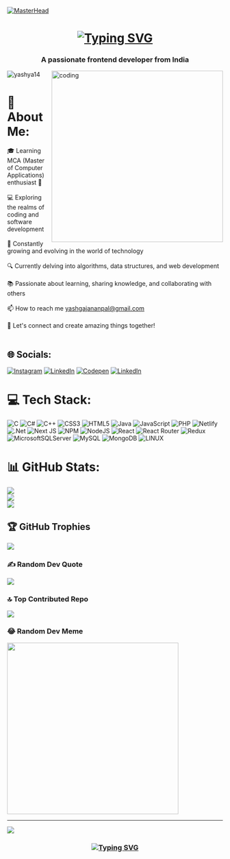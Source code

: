 [![MasterHead](https://1.bp.blogspot.com/-7A4WynwLsMw/XbBpCXG8fHI/AAAAAAAAMt4/uOa1bpLskYgrwGbllhSu2SDj_Mig8SXJQCLcBGAsYHQ/s1600/2000_600px.gif)](https://rishavchanda.io)<br>
<h1 align="center"> <a href="https://git.io/typing-svg"><img src="https://readme-typing-svg.demolab.com?font=Poppins&size=50&pause=1000&color=FF476C&center=true&vCenter=true&random=false&width=435&lines=Hi+There++%F0%9F%91%8B%F0%9F%8F%BB;I'm+Yash+Pal" alt="Typing SVG" /></a></h1>
<h3 align="center">A passionate frontend developer from India</h3>
<img align="right" alt="coding" width="400" src="https://cdn.dribbble.com/users/1162077/screenshots/3848914/programmer.gif">

<p align="left"> <img src="https://komarev.com/ghpvc/?username=yashya14&label=Profile%20views&color=0e75b6&style=flat" alt="yashya14" /> </p>

# 💫 About Me:<br>
🎓 Learning MCA (Master of Computer Applications) enthusiast 🚀<br><br>
💻 Exploring the realms of coding and software development<br><br>
🌱 Constantly growing and evolving in the world of technology<br><br>
🔍 Currently delving into algorithms, data structures, and web development<br><br>
📚 Passionate about learning, sharing knowledge, and collaborating with others<br><br>
📫 How to reach me yashgajananpal@gmail.com<br><br>
🤝 Let's connect and create amazing things together!<br><br>


## 🌐 Socials:
[![Instagram](https://img.shields.io/badge/Instagram-%23E4405F.svg?logo=Instagram&logoColor=white)](https://instagram.com/https://instagram.com/yash.14.02?igshid=NTc4MTIwNjQ2YQ==) [![LinkedIn](https://img.shields.io/badge/LinkedIn-%230077B5.svg?logo=linkedin&logoColor=white)](https://linkedin.com/in/https://www.linkedin.com/in/yash-pal-327362244) 
[![Codepen](https://img.shields.io/badge/Codepen-000000?style=for-the-badge&logo=codepen&logoColor=white)](https://codepen.io/Yashya14) 
[![LinkedIn](https://img.shields.io/badge/LinkedIn-%230077B5.svg?logo=linkedin&logoColor=white)](https://linkedin.com/in/yash-pal-327362244)

# 💻 Tech Stack:
![C](https://img.shields.io/badge/c-%2300599C.svg?style=for-the-badge&logo=c&logoColor=white) ![C#](https://img.shields.io/badge/c%23-%23239120.svg?style=for-the-badge&logo=c-sharp&logoColor=white) ![C++](https://img.shields.io/badge/c++-%2300599C.svg?style=for-the-badge&logo=c%2B%2B&logoColor=white) ![CSS3](https://img.shields.io/badge/css3-%231572B6.svg?style=for-the-badge&logo=css3&logoColor=white) ![HTML5](https://img.shields.io/badge/html5-%23E34F26.svg?style=for-the-badge&logo=html5&logoColor=white) ![Java](https://img.shields.io/badge/java-%23ED8B00.svg?style=for-the-badge&logo=java&logoColor=white) ![JavaScript](https://img.shields.io/badge/javascript-%23323330.svg?style=for-the-badge&logo=javascript&logoColor=%23F7DF1E) ![PHP](https://img.shields.io/badge/php-%23777BB4.svg?style=for-the-badge&logo=php&logoColor=white) ![Netlify](https://img.shields.io/badge/netlify-%23000000.svg?style=for-the-badge&logo=netlify&logoColor=#00C7B7) ![.Net](https://img.shields.io/badge/.NET-5C2D91?style=for-the-badge&logo=.net&logoColor=white) ![Next JS](https://img.shields.io/badge/Next-black?style=for-the-badge&logo=next.js&logoColor=white) ![NPM](https://img.shields.io/badge/NPM-%23000000.svg?style=for-the-badge&logo=npm&logoColor=white) ![NodeJS](https://img.shields.io/badge/node.js-6DA55F?style=for-the-badge&logo=node.js&logoColor=white) ![React](https://img.shields.io/badge/react-%2320232a.svg?style=for-the-badge&logo=react&logoColor=%2361DAFB) ![React Router](https://img.shields.io/badge/React_Router-CA4245?style=for-the-badge&logo=react-router&logoColor=white) ![Redux](https://img.shields.io/badge/redux-%23593d88.svg?style=for-the-badge&logo=redux&logoColor=white) ![MicrosoftSQLServer](https://img.shields.io/badge/Microsoft%20SQL%20Sever-CC2927?style=for-the-badge&logo=microsoft%20sql%20server&logoColor=white) ![MySQL](https://img.shields.io/badge/mysql-%2300f.svg?style=for-the-badge&logo=mysql&logoColor=white) ![MongoDB](https://img.shields.io/badge/MongoDB-%234ea94b.svg?style=for-the-badge&logo=mongodb&logoColor=white) ![LINUX](https://img.shields.io/badge/Linux-FCC624?style=for-the-badge&logo=linux&logoColor=black)
# 📊 GitHub Stats:
![](https://github-readme-stats.vercel.app/api?username=Yashya14&theme=radical&hide_border=false&include_all_commits=false&count_private=false)<br/>
![](https://github-readme-streak-stats.herokuapp.com/?user=Yashya14&theme=radical&hide_border=false)<br/>
![](https://github-readme-stats.vercel.app/api/top-langs/?username=Yashya14&theme=radical&hide_border=false&include_all_commits=false&count_private=false&layout=compact)

## 🏆 GitHub Trophies
![](https://github-profile-trophy.vercel.app/?username=Yashya14&theme=radical&no-frame=false&no-bg=false&margin-w=4)

### ✍️ Random Dev Quote
![](https://quotes-github-readme.vercel.app/api?type=horizontal&theme=radical)

### 🔝 Top Contributed Repo
![](https://github-contributor-stats.vercel.app/api?username=Yashya14&limit=5&theme=radical&combine_all_yearly_contributions=true)

### 😂 Random Dev Meme
<img src='https://randommeme-five.vercel.app/' style="height: 400px;"/>

---
[![](https://visitcount.itsvg.in/api?id=Yashya14&icon=0&color=0)](https://visitcount.itsvg.in)
<!--<h3 align="center" style="color:#fc466b;height: 80px;">Thanks For Watching 🙏🏻<h3/> -->
 <h3 align="center"><a href="https://git.io/typing-svg"><img src="https://readme-typing-svg.demolab.com?font=Poppins&size=50&pause=1000&color=FF476C&center=true&vCenter=true&random=false&width=600&height=70&lines=Thanks+for+Watching+%F0%9F%99%8F%F0%9F%8F%BB" alt="Typing SVG" /></a></h3>

<!-- Proudly created with GPRM ( https://gprm.itsvg.in ) -->
